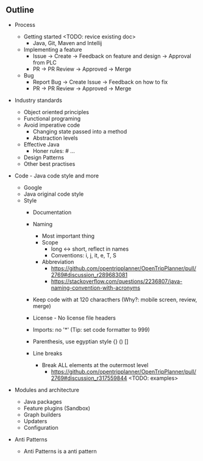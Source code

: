 Outline
---

- Process
  - Getting started <TODO: revice existing doc>
    - Java, Git, Maven and Intellij
  - Implementing a feature  
    - Issue -> Create -> Feedback on feature and design -> Approval from PLC
    - PR -> PR Review -> Approved -> Merge
  - Bug 
    - Report Bug -> Create Issue -> Feedback on how to fix 
    - PR -> PR Review -> Approved -> Merge
   
- Industry standards
  - Object oriented principles
  - Functional programing
  - Avoid imperative code
    - Changing state passed into a method
    - Abstraction levels
  - Effective Java
    - Honer rules: # ...
  - Design Patterns
  - Other best practises

- Code - Java code style and more
  - Google
  - Java original code style
  - Style
    - Documentation 
    - Naming
      - Most important thing
      - Scope 
        - long <-> short, reflect in names
        - Conventions: i, j, it, e, T, S
      - Abbreviation 
        - https://github.com/opentripplanner/OpenTripPlanner/pull/2769#discussion_r289683081
        - https://stackoverflow.com/questions/2236807/java-naming-convention-with-acronyms
      
    - Keep code with at 120 characthers (Why?: mobile screen, review, merge)  
    - License - No license file headers
    - Imports: no '*' (Tip: set code formatter to 999)
    - Parenthesis, use egyptian style {} () []
    - Line breaks
      - Break ALL elements at the outermost level  
        - https://github.com/opentripplanner/OpenTripPlanner/pull/2769#discussion_r317559844
        <TODO: examples>
    

- Modules and architecture 
  - Java packages
  - Feature plugins (Sandbox)
  - Graph builders
  - Updaters
  - Configuration

- Anti Patterns
  - Anti Patterns is a anti pattern  







